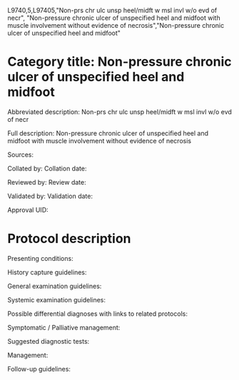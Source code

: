 L9740,5,L97405,"Non-prs chr ulc unsp heel/midft w msl invl w/o evd of necr", "Non-pressure chronic ulcer of unspecified heel and midfoot with muscle involvement without evidence of necrosis","Non-pressure chronic ulcer of unspecified heel and midfoot"
# Category title: Non-pressure chronic ulcer of unspecified heel and midfoot

Abbreviated description: Non-prs chr ulc unsp heel/midft w msl invl w/o evd of necr

Full description: Non-pressure chronic ulcer of unspecified heel and midfoot with muscle involvement without evidence of necrosis

Sources:

Collated by:
Collation date:

Reviewed by:
Review date:

Validated by:
Validation date:

Approval UID:

# Protocol description

Presenting conditions:

History capture guidelines:

General examination guidelines:

Systemic examination guidelines:

Possible differential diagnoses with links to related protocols:

Symptomatic / Palliative management:

Suggested diagnostic tests:

Management:

Follow-up guidelines:
